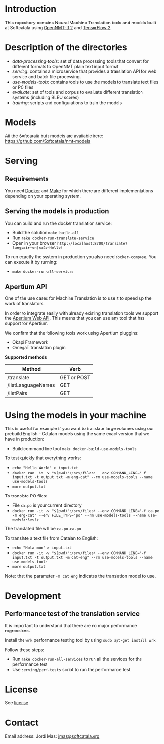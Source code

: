 # Introduction

This repository contains Neural Machine Translation tools and models built at Softcatalà using [OpenNMT-tf 2](https://github.com/OpenNMT/OpenNMT-tf) and [TensorFlow 2](https://www.tensorflow.org/)

# Description of the directories

* *data-processing-tools*: set of data processing tools that convert for different formats to OpenNMT plain text input format
* *serving*: contains a microservice that provides a translation API for web service and batch file processing.
* *use-models-tools*: contains tools to use the models to translate text files or PO files
* *evaluate*: set of tools and corpus to evaluate different translation systems (including BLEU scores)
* *training*: scripts and configurations to train the models

# Models

All the Softcatalà built models are available here: https://github.com/Softcatala/nmt-models

# Serving

## Requirements

You need [Docker](https://www.docker.com/) and [Make](https://www.gnu.org/software/make/) for which there are different implementations depending on your operating system.

## Serving the models in production

You can build and run the docker translation service:

* Build the solution ```make build-all```
* Run ```make docker-run-translate-service```
* Open in your browser ```http://localhost:8700/translate?langpair=en|ca&q=Hello!```

To run exactly the system in production you also need ```docker-compose```. You can execute it by running:

* ```make docker-run-all-services```


## Apertium API

One of the use cases for Machine Translation is to use it to speed up the work of translators.

In order to integrate easily with already existing translation tools we support the [Apertium Web API](https://wiki.apertium.org/wiki/Apertium-apy). This means that you can use any tool that has support for Apertium.

We confirm that the following tools work using Apertium pluggins:

* Okapi Framework
* OmegaT translation plugin

**Supported methods**

| Method | Verb
|---|---|
|/translate  | GET or POST
|/listLanguageNames  | GET
|/listPairs  | GET

# Using the models in your machine

This is useful for example if you want to translate large volumes using our prebuild English - Catalan models using the same exact version that we have in production:

* Build command line tool ```make docker-build-use-models-tools```

To test quickly that everything works:
* ```echo "Hello World" > input.txt```
* ```docker run -it -v "$(pwd)":/srv/files/ --env COMMAND_LINE="-f input.txt -t output.txt -m eng-cat" --rm use-models-tools --name use-models-tools```
* ```more output.txt```

To translate PO files:
* File ```ca.po``` is your current directory
* ```docker run -it -v "$(pwd)":/srv/files/ --env COMMAND_LINE="-f ca.po -m eng-cat" --env FILE_TYPE='po' --rm use-models-tools --name use-models-tools```

The translated file will be ```ca.po-ca.po```

To translate a text file from Catalan to English:
* ```echo "Hola món" > input.txt```
* ```docker run -it -v "$(pwd)":/srv/files/ --env COMMAND_LINE="-f input.txt -t output.txt -m cat-eng" --rm use-models-tools --name use-models-tools```
* ```more output.txt```

Note: that the parameter ```-m cat-eng``` indicates the translation model to use.

# Development

## Performance test of the translation service

It is important to understand that there are no major performance regressions.

Install the ```wrk``` performance testing tool by using ```sudo apt-get install wrk```

Follow these steps:
* Run ```make docker-run-all-services``` to run all the services for the performance test
* Use ```serving/perf-tests``` script to run the performance test

# License

See [license](./LICENSE.md)

# Contact

Email address: Jordi Mas: jmas@softcatala.org

